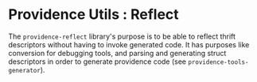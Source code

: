Providence Utils : Reflect
==========================

The `providence-reflect` library's purpose is to be able to reflect thrift
descriptors without having to invoke generated code. It has purposes like
conversion for debugging tools, and parsing and generating struct descriptors
in order to generate providence code (see `providence-tools-generator`).
